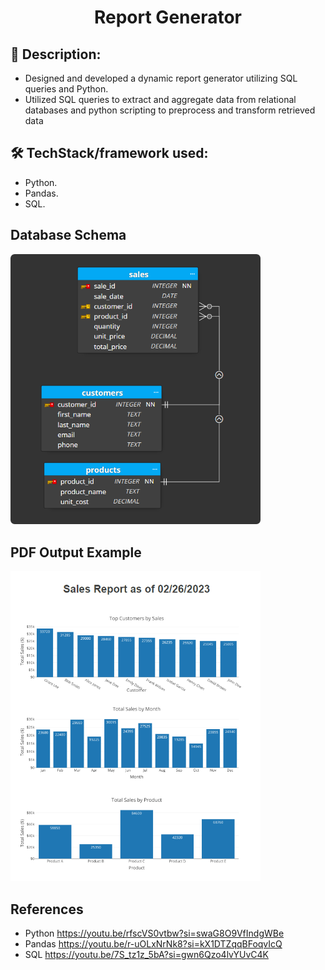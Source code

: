 <h1 align="center">
 Report Generator
</h1>

## 📜 Description:

- Designed and developed a dynamic report generator utilizing SQL queries and Python.
- Utilized SQL queries to extract and aggregate data from relational databases and python scripting to preprocess and transform retrieved data

## 🛠 TechStack/framework used:

- Python.
- Pandas.
- SQL.

## Database Schema

<img src="sales_db_schema.png" width="400" alt="DB Schema">

## PDF Output Example

<img src="pdf_output_demo.png" width="400" alt="PDF Output Demo">

## References

- Python https://youtu.be/rfscVS0vtbw?si=swaG8O9VfIndgWBe
- Pandas https://youtu.be/r-uOLxNrNk8?si=kX1DTZqqBFoqvIcQ
- SQL https://youtu.be/7S_tz1z_5bA?si=gwn6Qzo4lvYUvC4K
